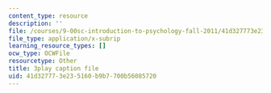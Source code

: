 ```yaml
---
content_type: resource
description: ''
file: /courses/9-00sc-introduction-to-psychology-fall-2011/41d327773e235160b9b7700b56085720_lBU64nfe8nM.vtt
file_type: application/x-subrip
learning_resource_types: []
ocw_type: OCWFile
resourcetype: Other
title: 3play caption file
uid: 41d32777-3e23-5160-b9b7-700b56085720
---
```

